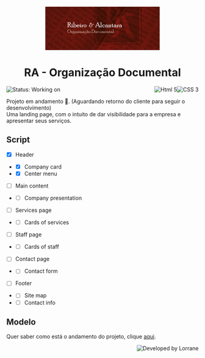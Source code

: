 <p align=center>
<img width=300 src="https://github.com/Lorrane/RA/blob/main/images/R%26A_%20facebook-capa.png" alt="Logo RA" />
</p>
<h1 align=center>RA - Organização Documental</h1>
<p display=inline-block>
  <img alt="Status: Working on" src="https://img.shields.io/badge/Status-Working%20on-orange" />
  <img align=right alt="CSS 3" src="https://img.shields.io/badge/Css-4D4D4D?logo=css3&style=for-the-badge&logoColor=blue" />
  <img align=right alt="Html 5" src="https://img.shields.io/badge/Html-4D4D4D?logo=html5&style=for-the-badge" />
</p>



Projeto em andamento 👷‍. (Aguardando retorno do cliente para seguir o desenvolvimento)<br>
Uma landing page, com o intuito de dar visibilidade para a empresa e apresentar seus serviços.

## Script

- [x] Header
- - [x] Company card
- - [x] Center menu
- [ ] Main content
- - [ ] Company presentation
- [ ] Services page
- - [ ] Cards of services
- [ ] Staff page
- - [ ] Cards of staff
- [ ] Contact page
- - [ ] Contact form
- [ ] Footer
- - [ ] Site map
- - [ ] Contact info

## Modelo 
Quer saber como está o andamento do projeto, clique <a href="lorrane.github.io/RA">aqui</a>.

<img align=right alt="Developed by Lorrane" src="https://img.shields.io/badge/Developed%20By-Lorrane-blue?logo=visual%20studio" />
